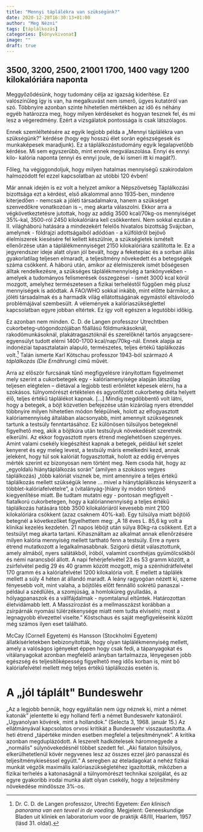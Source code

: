 ```yaml
---
title: "Mennyi táplálékra van szükségünk?"
date: 2020-12-28T16:30:13+01:00
author: "Meg Nézni"
tags: [táplálkozás]
categories: [könyvkivonat]
image: ""
draft: true
---
```


## 3500, 3200, 2500, 21001 1700, 1400 vagy 1200 kilokalóriára naponta

Meggyőződésünk, hogy tudomány célja az igazság kiderítése. Ez valószínűleg így is van, ha megalkuvást nem ismerő, ügyes kutatóról van szó. Többnyire azonban szinte hihetetlen mértékben az idő és néhány egyéb határozza meg, hogy milyen kérdéseket és hogyan tesznek fel, és mi lesz a végeredmény. Ezért a vizsgálatok pontossága is csak látszólagos.

Ennek szemléltetésére az egyik legjobb példa a „Mennyi táplálékra van szükségünk?” kérdése (hogy egy hosszú élet során egészségesek és munkaképesek maradjunk). Ez a táplálkozástudomány egyik legalapvetőbb kérdése. Mi sem egyszerűbb, mint ennek megválaszolása. Ennyi és ennyi kilo-
kalória naponta (ennyi és ennyi joule, de ki ismeri itt ki magát?).

Főleg, ha végiggondoljuk, hogy milyen hatalmas mennyiségű szakirodalom halmozódott fel ezzel kapcsolatban az utóbbi 120 évben!

Már annak idején is ez volt a helyzet amikor a Népszövetség Táplálkozási bizottsága ezt a kérdést, első alkalommal anno 1935-ben, mindenre kiterjedően - nemcsak a jóléti társadalmakra, hanem a szükséget szenvedőkre vonatkozóan is –, meg akarta válaszolni. Ekkor arra a végkövetkeztetésre
jutottak, hogy az addig 3500 kcal/70kg-os mennyiséget 35%-kal, 3500-ról 2450 kilokalóriára kell csökkenteni. Nem sokkal ezután a II. világháború hatására a mindezekért felelős hivatalos bizottság Svájcban, amelynek - földrajzi adottságaiból adódóan - a külföldről bejövő élelmiszerek kiesésére fel kellett készülnie, a szükségletek ismételt ellenőrzése után a táplálékmennyiséget 2150 kilokalóriára szállította le. Ez a jegyrendszer ideje alatt olyan jól bevált, hogy a feketepiac és a sorban állás gyakorlatilag teljesen elmaradt, a teljesítmény növekedett és a betegségek száma csökkent. A háború után, amikor az élelmiszerek ismét bőségesen álltak rendelkezésre, a szükséges táplálékmennyiség a tankönyvekben - amelyek a tudományos felismerések összegzései - ismét 3000 kcal körül mozgott, amelyhez természetesen a fizikai terheléstől függően még plusz mennyiségek is adódtak. A FAO/WHO sokkal inkább, mint előtte bármikor, a jóléti társadalmak és a harmadik világ ellátottságának egymástól eltávolodó problémájával szembesült. A vélemények a kalóriaszükséglettel kapcsolatban egyre jobban eltértek. Ez így volt egészen a legutóbbi időkig.

Ez azonban nem minden. C. D. de Langen professzor Utrechtben cukorbeteg-utógondozójában főállású földmunkásoknál, rakodómunkásoknál, plakátragasztóknál és szerelőknél tartós anyagcsere-egyensúlyt tudott elérni 1400-1700 kcal/nap/70kg-nál. Ennek alapja az indonéziai tapasztalatain alapuló, természetes, teljes értékű táplálkozás volt.[^1] Talán ismerte Karl Kötschau professzor 1943-ból származó _A táplálkozás (Die Ernährung)_ című művét.

Arra az először furcsának tűnő megfigyelésre irányítottam figyelmemet mely szerint a cukorbetegek egy - kalóriamenyisége alapján látszólag teljesen elégtelen – diétával a legjobb testi erőnlétet képesek elérni, ha a szokásos. túlnyomórészt értéktelen és agyonfőzött cukorbeteg diéta helyett élő,
teljes értékű táplálékot kapnak. […] Mindig megdöbbentő volt látni, hogy a betegek, a böjt közvetlen befejezése után kizárólag nyers étrenddel többnyire milyen hihetetlen módon felépülnek, holott az elfogyasztott kalóriamennyiség általában alacsonyabb, mint amennyit szükségesnek tartunk a testsúly fenntartásához. Ez különösen túlsúlyos betegeknél figyelhető meg, akik a böjtkúra után testsúlyuk növekedését szeretnék elkerülni. Az ekkor fogyasztott nyers étrend meglehetősen szegényes. Amint valami csekély kiegészítést kapnak a betegek, például két szelet kenyeret és egy meleg levest, a testsúly máris emelkedni kezd, annak jeleként, hogy túl sok kalóriát fogyasztottak, holott az eddig érvényes mérték szerint ez bizonyosan nem történt meg. Nem csoda hát, hogy az „egyoldalú hiánytáplálkozás során" (amilyen a szokásos vegyes táplálkozás) „több kalóriát visznek be, mint amennyire a teljes értékű táplálkozás mellett szükségük lenne ... mivel a hiánytáplálkozás kényszerít a többlet-kalóriafelvételre”, a (vitalányág-)hiány ily módon történő kiegyenlítése
miatt. Be tudtam mutatni egy - pontosan megfigyelt - fiatalkorú cukorbetegen, hogy a kalóriannennyiség a teljes értékű táplálkozás hatására több 3500 kilokalóriáról kevesebb
mint 2100 kilokalóriára csökkent (azaz csaknem 40%-kal). Egy túlsúlya miatt böjtölő betegnél a következőket figyelhettem meg: „A 18 éves L. 85,6 kg volt a klinikai kezelés kezdetén. 21 napos léböjt után súlya 80kg-ra csökkent. Ezt a testsúlyt meg akarta tartani. Kihasználtam az alkalmat annak ellenőrzésére milyen kalória mennyiség mellett tartható fenn a testsúly. Erre a nyers étrend mutatkozott a legalkalmasabbnak. Szigorú diétát választottunk, amely almából, nyers salátákból,
íróból, valamint csonthéjas gyümölcsökből és némi narancsból állott. A napi fehérjefelvétel 23 és 53
gramm között, a zsírfelvétel pedig 29 és 40 gramm között mozgott, míg a szénhidrátfelvétel 170 gramm és a kalóriafelvétel 1200 kilokalória volt. E mellett a táplálék mellett a súly 4 héten át állandó maradt. A leány ragyogóan nézett ki, szeme fényesebb volt, mint valaha, a böjtölés előtt fennálló sokrétű panaszai - például a szédlülés, a szomjúság, a homloküreg gyulladás, a hólyagpanaszok és a vállfájdalmak - nyomtalanul eltűntek. Határozottan életvidámabb lett. A Masszírozást és a mellmasszázst korábban a zsírpárnák nyomási túlérzékenysége miatt nem tudta elviselni; most a legnagyobb élvezettel viselte.” Köstschaus és saját megfigyeléseink között még számos ilyen eset található.

McCay (Cornell Egyetem) és Hansson (Stockholmi Egyetem) állatkísérletekben bebizonyították, hogy olyan táplálékmennyiség mellett, amely a valóságos igényeket éppen hogy csak fedi, a tápanyagokat és vitálanyagokat azonban megfelelő arányban tartalmazza, lényegesen jobb egészség és teljesítőképesség figyelhető meg idős korban is, mint bő kalóriafelvétel mellett még teljes értékű táplálkozás esetén is.

[^1]: Dr. C. D. de Langen professzor, Utrechti Egyetem: _Een klinisch panorama van een teveel in de voeding._ Megjelent: Geneeskundige
Bladen uit kliniek en laboratorium voor de praktijk 48/III, Haarlem, 1957 (lásd 31. oldal).


# A „jól táplált" Bundeswehr

„Az a legjobb bennük, hogy egyáltalán nem úgy néznek ki, mint a német katonák”
jelentette ki egy holland férfi a német Bundeswehr katonáiról. 
„Ugyanolyan kövérek, mint a hollandok.”
(Selecta 3, 1968. január 15.) Az ellátmányával kapcsolatos orvosi kritikát a Bundeswehr visszautasította. A heti étrend „tápértéke minden esetben megfelel a teljesítménynek”. A kritika azonban megduplázódott. A leszerelt hadkötelesek háromnegyede a „normális” súlynövekedésnél többet szedett fel. „Aki fiatalon túlsúlyos, elkerülhetetlenül kövér negyvenes lesz az összes ezzel járó panasszal és teljesítménykieséssel együtt.” A seregben az ételadagokat a nehéz fizikai munkát végzők maximális kalóriaszükségletéhez igazították, miközben a fizikai terhelés a katonaságnál a túlnyomórészt technikai szolgálat, és az egyre gyakoribb irodai munka alatt olyan csekély, hogy a teljesítmény növekedése mindössze 3%-os.
